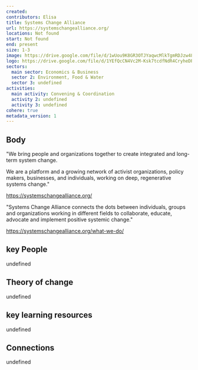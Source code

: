 ```yaml
---
created:
contributors: Elisa
title: Systems Change Alliance
url: https://systemschangealliance.org/ 
locations: Not found
start: Not found
end: present
size: 1-3
image: https://drive.google.com/file/d/1wUou9K8GR3OTJYaqwcMlkTgmRDJzw48k/view?usp=drive_link
logo: https://drive.google.com/file/d/1YEfQcCN4Vc2M-Ksk7tcdfNdR4CryheDP/view?usp=drive_link
sectors:
  main sector: Economics & Business
  sector 2: Environment, Food & Water
  sector 3: undefined
activities: 
  main activity: Convening & Coordination
  activity 2: undefined
  activity 3: undefined
cohere: true
metadata_version: 1
---
```



## Body

"We bring people and organizations together to create integrated and long-term system change. 

We are a platform and a growing network of activist organizations, policy makers, businesses, and individuals, working on deep, regenerative systems change."

https://systemschangealliance.org/

"Systems Change Alliance connects the dots between individuals, groups and organizations working in different fields to collaborate, educate, advocate and implement positive systemic change."

https://systemschangealliance.org/what-we-do/

## key People

undefined

## Theory of change

undefined

## key learning resources

undefined

## Connections

undefined


